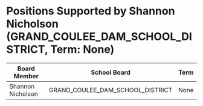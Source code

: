 # Positions Supported by Shannon Nicholson (GRAND_COULEE_DAM_SCHOOL_DISTRICT, Term: None)

| Board Member | School Board | Term |
|--------------|--------------|------|
| Shannon Nicholson | GRAND_COULEE_DAM_SCHOOL_DISTRICT | None |

